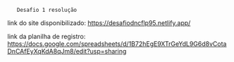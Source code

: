        Desafio 1 resolução

link do site disponibilizado: https://desafiodncflp95.netlify.app/

link da planilha de registro: https://docs.google.com/spreadsheets/d/1B72hEgE9XTrGeYdL9G6d8vCotaDnCAfEyXqKdA8qJm8/edit?usp=sharing


